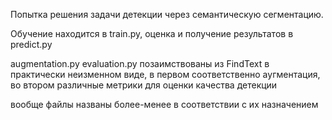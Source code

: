 Попытка решения задачи детекции через семантическую сегментацию.

Обучение находится в train.py, оценка и получение результатов в predict.py

augmentation.py evaluation.py позаимствованы 
из FindText в практически неизменном виде, в первом соответственно
аугментация, во втором различные метрики для оценки качества детекции

вообще файлы названы более-менее в соответствии с их назначением